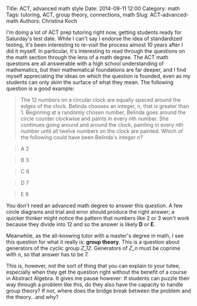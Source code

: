 Title: ACT, advanced math style
Date: 2014-09-11 12:00
Category: math
Tags: tutoring, ACT, group theory, connections, math
Slug: ACT-advanced-math
Authors: Christina Koch

I'm doing a lot of ACT prep tutoring right now, getting students ready for Saturday's test date.  While I can't say I endorse the idea of standardized testing, it's been interesting to re-visit the process almost 10 years after I did it myself.  In particular, it's interesting to read through the questions on the math section through the lens of a math degree.  The ACT math questions are all answerable with a high school understanding of mathematics, but their mathematical foundations are far deeper, and I find myself appreciating the ideas on which the question is founded, even as my students can only skim the surface of what they mean.  The following question is a good example: 

> The 12 numbers on a circular clock are equally spaced around the edges of the clock.  Belinda chooses an integer, *n*, that is greater than 1.  Beginning at a randomly chosen number, Belinda goes around the circle counter clockwise and paints in every *n*th number.  She continues going around and around the clock, painting in every *n*th number until all twelve numbers on the clock are painted.  Which of the following could have been Belinda's integer *n*?

> A 2

> B 3

> C 6

> D 7

> E 9

You don't need an advanced math degree to answer this question.  A few circle diagrams and trial and error should produce the right answer; a quicker thinker might notice the pattern that numbers like 2 or 3 won't work because they divide into 12 and so the answer is likely **D** or **E**.  

Meanwhile, as the all-knowing tutor with a master's degree in math, I see this question for what it really is: **group theory**.  This is a question about generators of the cyclic group *Z_12*.  Generators of *Z_n* must be coprime with *n*, so that answer has to be 7.  

This is, however, not the sort of thing that you can explain to your tutee, especially when they get the question right without the benefit of a course in Abstract Algebra.  It gives me pause however: If students can puzzle their way through a problem like this, do they also have the capacity to handle group theory?  If not, where does the bridge break between the problem and the theory...and why?  

